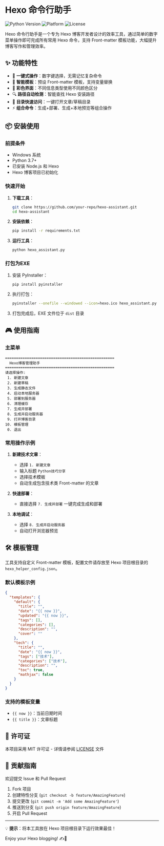 # Hexo 命令行助手

![Python Version](https://img.shields.io/badge/python-3.7%2B-blue)
![Platform](https://img.shields.io/badge/platform-Windows-lightgrey)
![License](https://img.shields.io/badge/license-MIT-green)

Hexo 命令行助手是一个专为 Hexo 博客开发者设计的效率工具，通过简单的数字菜单操作即可完成所有常用 Hexo 命令，支持 Front-matter 模板功能，大幅提升博客写作和管理效率。

## ✨ 功能特性

- 🚀 **一键式操作**：数字键选择，无需记忆复杂命令
- 📝 **智能模板**：预设 Front-matter 模板，支持变量替换
- 🎨 **彩色界面**：不同信息类型使用不同颜色区分
- 🔍 **路径自动检测**：智能查找 Hexo 安装路径
- 📂 **目录快速访问**：一键打开文章/草稿目录
- ⚡ **组合命令**：生成+部署、生成+本地预览等组合操作

## 📦 安装使用

### 前提条件

- Windows 系统
- Python 3.7+
- 已安装 Node.js 和 Hexo
- Hexo 博客项目已初始化

### 快速开始

1. **下载工具**：

   ```bash
   git clone https://github.com/your-repo/hexo-assistant.git
   cd hexo-assistant
   ```
2. **安装依赖**：

   ```bash
   pip install -r requirements.txt
   ```
3. **运行工具**：

   ```bash
   python hexo_assistant.py
   ```

### 打包为EXE

1. 安装 PyInstaller：

   ```bash
   pip install pyinstaller
   ```
2. 执行打包：

   ```bash
   pyinstaller --onefile --windowed --icon=hexo.ico hexo_assistant.py
   ```
3. 打包完成后，EXE 文件位于 `dist` 目录

## 🎮 使用指南

### 主菜单

```
==================================================
  Hexo博客管理助手
==================================================
请选择操作:
 1. 新建文章
 2. 新建草稿
 3. 生成静态文件
 4. 启动本地服务器
 5. 部署到服务器
 6. 清理缓存
 7. 生成并部署
 8. 生成并启动服务器
 9. 打开博客目录
10. 模板管理
 0. 退出
```

### 常用操作示例

1. **新建技术文章**：

   - 选择 `1. 新建文章`
   - 输入标题 `Python技巧分享`
   - 选择技术模板
   - 自动生成包含技术类 Front-matter 的文章
2. **快速部署**：

   - 直接选择 `7. 生成并部署` 一键完成生成和部署
3. **本地调试**：

   - 选择 `8. 生成并启动服务器`
   - 自动打开浏览器预览

## 🛠 模板管理

工具支持自定义 Front-matter 模板，配置文件请存放至 Hexo 项目根目录的 `hexo_helper_config.json`。

### 默认模板示例

```json
{
  "templates": {
    "default": {
      "title": "",
      "date": "{{ now }}",
      "updated": "{{ now }}",
      "tags": [],
      "categories": [],
      "description": "",
      "cover": ""
    },
    "tech": {
      "title": "",
      "date": "{{ now }}",
      "tags": ["技术"],
      "categories": ["技术"],
      "description": "",
      "toc": true,
      "mathjax": false
    }
  }
}
```

### 支持的模板变量

- `{{ now }}`：当前日期时间
- `{{ title }}`：文章标题

## 📜 许可证

本项目采用 MIT 许可证 - 详情请参阅 [LICENSE](LICENSE) 文件

## 🤝 贡献指南

欢迎提交 Issue 和 Pull Request

1. Fork 项目
2. 创建特性分支 (`git checkout -b feature/AmazingFeature`)
3. 提交更改 (`git commit -m 'Add some AmazingFeature'`)
4. 推送到分支 (`git push origin feature/AmazingFeature`)
5. 开启 Pull Request

---

💡 **提示**：将本工具放在 Hexo 项目根目录下运行效果最佳！

Enjoy your Hexo blogging! ✍️🚀
